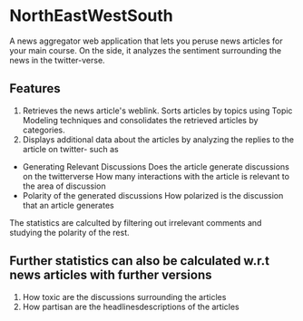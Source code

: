 # NorthEastWestSouth

A news aggregator web application that lets you peruse news articles for your main course. On the side, it analyzes the sentiment surrounding the news in the twitter-verse. 

Features
--
1. Retrieves the news article's weblink. Sorts articles by topics using Topic Modeling techniques and consolidates the retrieved articles by categories.
2. Displays additional data about the articles by analyzing the replies to the article on twitter- such as

- Generating Relevant Discussions  Does the article generate discussions on the twitterverse How many interactions with the article is relevant to the area of discussion
- Polarity of the generated discussions  How polarized is the discussion that an article generates 

The statistics are calculted by filtering out irrelevant comments and studying the polarity of the rest. 

Further statistics can also be calculated w.r.t news articles with further versions
-- 
1. How toxic are the discussions surrounding the articles
2. How partisan are the headlinesdescriptions of the articles
